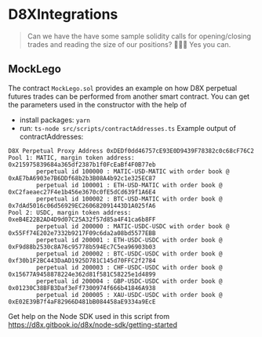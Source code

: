 # D8XIntegrations

> Can we have the have some sample solidity calls for opening/closing trades and reading the size of our positions? 🙏🙏🙏
Yes you can.


## MockLego

The contract `MockLego.sol` provides an example on how D8X perpetual futures trades can be performed from another smart contract.
You can get the parameters used in the constructor with the help of 
* install packages: `yarn` 
* run: `ts-node src/scripts/contractAddresses.ts`
Example output of contractAddresses:

```
D8X Perpetual Proxy Address 0xDEDf0dd46757cE93E0D9439F78382c0c68cF76C2
Pool 1: MATIC, margin token address: 0x215975839684a365df2387b1f0FcEaBf4F0B77eb
        perpetual id 100000 : MATIC-USD-MATIC with order book @ 0xAE7bA6903e7B6DDf68b2b3B08A4b92c1e325EC87
        perpetual id 100001 : ETH-USD-MATIC with order book @ 0xC2faeaec27F4e1b456e3670c0fE5dCd639f1A6E4
        perpetual id 100002 : BTC-USD-MATIC with order book @ 0x7dAd5016c06d56929EC260682091443D1A025fA6
Pool 2: USDC, margin token address: 0xeB4E22B2AD4D9d07C25A32f57d85a4F41ca6b8FF
        perpetual id 200000 : MATIC-USDC-USDC with order book @ 0x55Ff74E202e7332b9217F09c6da2a08bd5577EBB
        perpetual id 200001 : ETH-USDC-USDC with order book @ 0xF9d88b2530c8A76c95778b594Ec7C5ea96903b03
        perpetual id 200002 : BTC-USDC-USDC with order book @ 0xf30b1F2BC443DaAD1925D781C145d70FFC2f2784
        perpetual id 200003 : CHF-USDC-USDC with order book @ 0x15677A9458878224e362d81f581C58225e1d4899
        perpetual id 200004 : GBP-USDC-USDC with order book @ 0x01230C38BFB3Daf3eFf7300974f666b41846A938
        perpetual id 200005 : XAU-USDC-USDC with order book @ 0xE02E39B7f4aF82966D481bB084458aE9334a9EcE
```

Get help on the Node SDK used in this script from https://d8x.gitbook.io/d8x/node-sdk/getting-started

